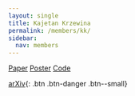 ```yaml
---
layout: single
title: Kajetan Krzewina
permalink: /members/kk/
sidebar:
  nav: members
---
```

<div class="btn-group-xs">
             <a href="https://arxiv.org/abs/1711.10604"
             class="btn btn-default">Paper</a>
             <a href="/papers/DillonEtAl2018_poster.pdf"
             class="btn btn-default">Poster</a>
             <a href="https://github.com/tensorflow/probability"
             class="btn btn-default">Code</a>
</div>

[arXiv](https://arxiv.org/abs/1711.10604){: .btn .btn-danger .btn--small}
